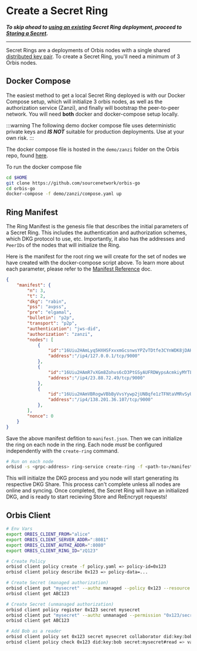 # Create a Secret Ring

***To skip ahead to <u>using an existing</u> Secret Ring deployment,
proceed to [Storing a Secret](link).***

---

Secret Rings are a deployments of Orbis nodes with a single shared [distributed key pair](/orbis/concepts/dkg). To create a Secret Ring, you'll need a minimum of 3 Orbis nodes.

## Docker Compose
The easiest method to get a local Secret Ring deployed is with our Docker Compose setup, which will initialize 3 orbis nodes, as well as the authorization service (Zanzi), and finally will bootstrap the peer-to-peer network. You will need **both** docker and docker-compose setup locally.

:::warning
The following demo docker compose file uses deterministic private keys and ***IS NOT*** suitable for production deployments. Use at your own risk.
:::

The docker compose file is hosted in the `demo/zanzi` folder on the Orbis repo, found [here](https://github.com/sourcenetwork/orbis-go/blob/develop/demo/zanzi/compose.yaml).

To run the docker compose file
```bash
cd $HOME
git clone https://github.com/sourcenetwork/orbis-go
cd orbis-go
docker-compose -f demo/zanzi/compose.yaml up
```

## Ring Manifest
The Ring Manifest is the genesis file that describes the initial parameters of a Secret Ring. This includes the authentication and authorization schemes, which DKG protocol to use, etc. Importantly, it also has the addresses and `PeerIDs` of the nodes that will initialize the Ring.

Here is the manifest for the root ring we will create for the set of nodes we have created with the docker-compose script above. To learn more about each parameter, please refer to the [Manifest Reference](/orbis/reference/manifest) doc.
```json
{
    "manifest": {
        "n": 3,
        "t": 2,
        "dkg": "rabin",
        "pss": "avpss",
        "pre": "elgamal",
        "bulletin": "p2p",
        "transport": "p2p",
        "authentication": "jws-did",
        "authorization": "zanzi",
        "nodes": [
            {
                "id":"16Uiu2HAmLyq5HXHSFxvxmGcsnwsYPZvTDtfe3CYnWDK8jDAHhJC5",
                "address":"/ip4/127.0.0.1/tcp/9000"
            },
            {
                "id":"16Uiu2HAmR7vXGm8Zohvs6cD3PtGSyAUFRDWypsAcmkiyMYTLhEe4",
                "address":"/ip4/23.88.72.49/tcp/9000"
            },
            {
                "id":"16Uiu2HAmVBRogwVBbByVvsYywp2jUNBqfe1zTFNtaVMRvSyUndPX",
                "address":"/ip4/138.201.36.107/tcp/9000"
            },
        ],
        "nonce": 0
    }
}
```

Save the above manifest defition to `manifest.json`. Then we can initialize the ring on each node in the ring. Each node *must* be configured independently with the `create-ring` command.

```bash
# Run on each node
orbisd -s <grpc-address> ring-service create-ring -f <path-to>/manifest.json
```

This will initialze the DKG process and you node will start generating its respective DKG Share. This process can't complete unless all nodes are online and syncing. Once completed, the Secret Ring will have an initialized DKG, and is ready to start recieving Store and ReEncrypt requests!

## Orbis Client
```bash
# Env Vars
export ORBIS_CLIENT_FROM="alice"
export ORBIS_CLIENT_SERVER_ADDR=":8081"
export ORBIS_CLIENT_AUTHZ_ADDR=":8080"
export ORBIS_CLIENT_RING_ID="zQ123"

# Create Policy
orbisd client policy create -f policy.yaml => policy-id=0x123
orbisd client policy describe 0x123 => policy-data=...

# Create Secret (managed authorization)
orbisd client put "mysecret" --authz managed --policy 0x123 --resource secret --permission read
orbisd client get ABC123

# Create Secret (unmanaged authorization)
orbisd client policy register 0x123 secret mysecret
orbisd client put "mysecret" --authz unmanaged --permission "0x123/secret:mysecret#read"
orbisd client get ABC123

# Add Bob as a reader
orbisd client policy set 0x123 secret mysecret collaborator did:key:bob
orbisd client policy check 0x123 did:key:bob secret:mysecret#read => valid=true/false
```